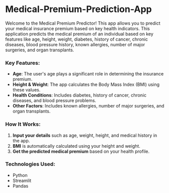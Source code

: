 # Medical-Premium-Prediction-App
Welcome to the Medical Premium Predictor! This app allows you to predict your medical insurance premium based on key health indicators. 
This application predicts the medical premium of an individual based on key features like age, height, weight, diabetes, history of cancer, chronic diseases, blood pressure history, known allergies, number of major surgeries, and organ transplants.

### **Key Features:**
- **Age**: The user's age plays a significant role in determining the insurance premium.
- **Height & Weight**: The app calculates the Body Mass Index (BMI) using these values.
- **Health Conditions**: Includes diabetes, history of cancer, chronic diseases, and blood pressure problems.
- **Other Factors**: Includes known allergies, number of major surgeries, and organ transplants.

### **How It Works:**
1. **Input your details** such as age, weight, height, and medical history in the app.
2. **BMI** is automatically calculated using your height and weight.
3. **Get the predicted medical premium** based on your health profile.

### **Technologies Used:**
- Python
- Streamlit
- Pandas

